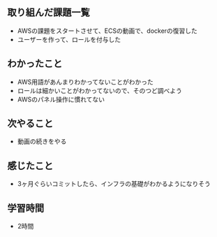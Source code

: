 ## 取り組んだ課題一覧
- AWSの課題をスタートさせて、ECSの動画で、dockerの復習した
- ユーザーを作って、ロールを付与した

## わかったこと
- AWS用語があんまりわかってないことがわかった
- ロールは細かいことがわかってないので、そのつど調べよう
- AWSのパネル操作に慣れてない

## 次やること
- 動画の続きをやる

## 感じたこと
- 3ヶ月ぐらいコミットしたら、インフラの基礎がわかるようになりそう

## 学習時間
- 2時間